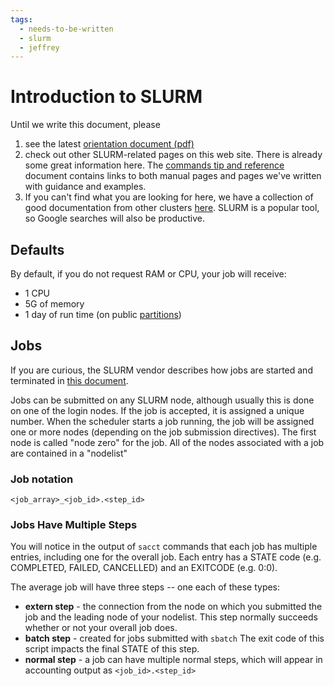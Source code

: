 ```yaml
---
tags:
  - needs-to-be-written
  - slurm
  - jeffrey
---
```


# Introduction to SLURM

Until we write this document, please

1. see the latest [orientation document (pdf)](../orient/images/latest-orient.pdf)
2. check out other SLURM-related pages on this web site. There is already some great information here. The [commands tip and reference](../slurm/slurm-commands-ref.md) document contains links to both manual pages and pages we've written with guidance and examples.
3. If you can't find what you are looking for here, we have a collection of good documentation from other clusters [here](../slurm/user-guide-collection.md). SLURM is a popular tool, so Google searches will also be productive.

## Defaults
By default, if you do not request RAM or CPU, your job will receive:

- 1 CPU
- 5G of memory
- 1 day of run time (on public [partitions](../slurm/partitions.md))

## Jobs 

If you are curious, the SLURM vendor describes how jobs are started and terminated in [this document](https://slurm.schedmd.com/job_launch.html).

Jobs can be submitted on any SLURM node, although usually this is done on one of the login nodes.  If the job is accepted, it is assigned a unique number. When the scheduler starts a job running, the job will be assigned one or more nodes (depending on the job submission directives). The first node is called "node zero" for the job. All of the nodes associated with a job are contained in a "nodelist" 


### Job notation 

```
<job_array>_<job_id>.<step_id>
```

### Jobs Have Multiple Steps

You will notice in the output of `sacct` commands that each job has multiple entries, including one for the overall job. Each entry has a STATE code (e.g. COMPLETED, FAILED, CANCELLED) and an EXITCODE (e.g. 0:0).

The average job will have three steps -- one each of these types: 

* **extern step** - the connection from the node on which you submitted the job and the leading node of your nodelist. This step normally succeeds whether or not your overall job does.
* **batch step** - created for jobs submitted with `sbatch`  The exit code of this script impacts the final STATE of this step.
* **normal step** - a job can have multiple normal steps, which will appear in accounting output as `<job_id>.<step_id>`


